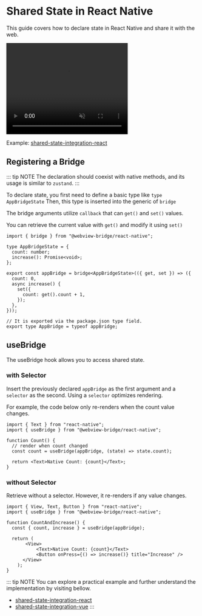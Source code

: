 # Shared State in React Native

This guide covers how to declare state in React Native and share it with the web.

<video width="320" height="240" muted autoplay loop>
  <source src="/shared-state.mp4" type="video/mp4">
</video>

Example: [shared-state-integration-react](https://github.com/gronxb/webview-bridge/tree/main/example/shared-state-integration-react)

## Registering a Bridge

::: tip NOTE
The declaration should coexist with native methods, and its usage is similar to `zustand`.
:::


To declare state, you first need to define a basic type like `type AppBridgeState` 
Then, this type is inserted into the generic of `bridge`

The bridge arguments utilize `callback` that can `get()` and `set()` values.

You can retrieve the current value with `get()` and modify it using `set()`

```tsx
import { bridge } from "@webview-bridge/react-native";

type AppBridgeState = {
  count: number;
  increase(): Promise<void>;
};

export const appBridge = bridge<AppBridgeState>(({ get, set }) => ({
  count: 0,
  async increase() {
    set({
      count: get().count + 1,
    });
  },
}));

// It is exported via the package.json type field.
export type AppBridge = typeof appBridge;
```

## useBridge
The useBridge hook allows you to access shared state.

### with Selector
Insert the previously declared `appBridge` as the first argument and a `selector` as the second. Using a `selector` optimizes rendering.

For example, the code below only re-renders when the count value changes.

```tsx
import { Text } from "react-native";
import { useBridge } from "@webview-bridge/react-native"; 

function Count() {
  // render when count changed
  const count = useBridge(appBridge, (state) => state.count);

  return <Text>Native Count: {count}</Text>;
}

```
### without Selector
Retrieve without a selector. However, it re-renders if any value changes.

```tsx
import { View, Text, Button } from "react-native";
import { useBridge } from "@webview-bridge/react-native"; 

function CountAndIncrease() {
  const { count, increase } = useBridge(appBridge);

  return (
       <View>
           <Text>Native Count: {count}</Text>
           <Button onPress={() => increase()} title="Increase" />
      </View>
    );
}

```


::: tip NOTE
You can explore a practical example and further understand the implementation by visiting bellow.

* [shared-state-integration-react](https://github.com/gronxb/webview-bridge/tree/main/example/shared-state-integration-react)
* [shared-state-integration-vue](https://github.com/gronxb/webview-bridge/tree/main/example/shared-state-integration-vue)
:::
